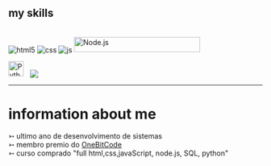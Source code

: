 <html>
<body>
  <h2>my skills</h2>
  <br>
  <div style="display: inline_block">
  <img align="center" alt="html5" src="https://img.shields.io/badge/HTML5-E34F26?style=for-the-badge&logo=html5&logoColor=white" />
  <img align="center" alt="css" src="https://img.shields.io/badge/CSS3-1572B6?style=for-the-badge&logo=css3&logoColor=white" />
  <img align="center" alt="js" src="https://img.shields.io/badge/JavaScript-F7DF1E?style=for-the-badge&logo=javascript&logoColor=black" />
    <img src="https://cdn.worldvectorlogo.com/logos/nodejs.svg" alt="Node.js" width="250" height="30" />

  <img 
    align="left" 
    alt="Python" 
    title="Python"
    width="30px" 
    style="padding-right: 10px;" 
    src="https://cdn.jsdelivr.net/gh/devicons/devicon@latest/icons/python/python-original.svg" 
/>

  </div><br/>
  <div>
  <img src="https://media4.giphy.com/media/v1.Y2lkPTc5MGI3NjExcnV5M2l5bnc3Z3h2ZHhhbWpkNjM1b3B2d3NwbmRnNHlvM3l1dHNwayZlcD12MV9pbnRlcm5hbF9naWZfYnlfaWQmY3Q9Zw/VkJ7okLnPBTy0/giphy.gif">
    <hr>
  </div>
  
  <div>
    <h1>information about me</h1>
    ➳ ultimo ano de desenvolvimento de sistemas 
    <br>
    ➳ membro premio do <a href="https://onebitcode.com/">OneBitCode</a>
    <br>
    ➳ curso comprado "full html,css,javaScript, node.js, SQL, python"
  </div>

</body>
</html>
